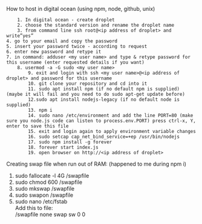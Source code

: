 How to host in digital ocean (using npm, node, github, unix)

        1. In digital ocean - create droplet
        2. choose the standard version and rename the droplet name
        3. from command line ssh root@<ip address of droplet> and write”yes”
    4. go to your email and copy the password
    5. insert your password twice - according to request
    6. enter new password and retype it
    7. in command: adduser <my user name> and type & retype password for this username (enter requested details if you want)
        8. usermod -a -G sudo <my user name>
            9. exit and login with ssh <my user name>@<ip address of droplet> and password for this username
            10. git clone your repository and cd into it
            11. sudo apt install npm (if no default npm is supplied) (maybe it will fail and you need to do sudo apt-get update before)
            12.sudo apt install nodejs-legacy (if no default node is supplied)
            13. npm i
            14. sudo nano /etc/environment and add the line PORT=80 (make sure you node.js code can listen to process.env.PORT) press ctrl-x, Y, enter to save this file
            15. exit and login again to apply environment variable changes
            16. sudo setcap cap_net_bind_service=+ep /usr/bin/nodejs
            17. sudo npm install -g forever
            18. forever start index.js
            19. open browser on http://<ip address of droplet>
            
            
Creating swap file when run out of RAM:   (happened to me during npm i)

1. sudo fallocate -l 4G /swapfile   
2. sudo chmod 600 /swapfile   
3. sudo mkswap /swapfile   
4. sudo swapon /swapfile   
5. sudo nano /etc/fstab    
    Add this to file:  
    /swapfile   none    swap    sw    0   0
